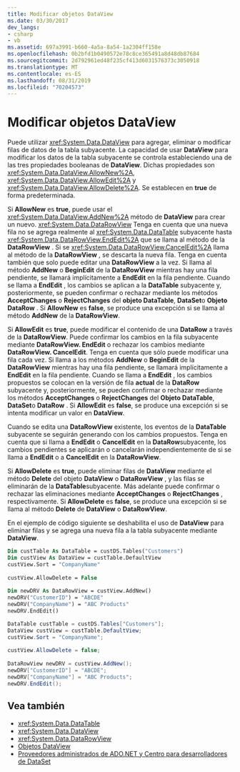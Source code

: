 ```yaml
---
title: Modificar objetos DataView
ms.date: 03/30/2017
dev_langs:
- csharp
- vb
ms.assetid: 697a3991-b660-4a5a-8a54-1a2304ff158e
ms.openlocfilehash: 0b2bfd1b0490572e78c8ce365491a8d48db87684
ms.sourcegitcommit: 2d792961ed48f235cf413d6031576373c3050918
ms.translationtype: MT
ms.contentlocale: es-ES
ms.lasthandoff: 08/31/2019
ms.locfileid: "70204573"
---
```

# <a name="modifying-dataviews"></a>Modificar objetos DataView
Puede utilizar <xref:System.Data.DataView> para agregar, eliminar o modificar filas de datos de la tabla subyacente. La capacidad de usar **DataView** para modificar los datos de la tabla subyacente se controla estableciendo una de las tres propiedades booleanas de **DataView**. Dichas propiedades son <xref:System.Data.DataView.AllowNew%2A>, <xref:System.Data.DataView.AllowEdit%2A> y <xref:System.Data.DataView.AllowDelete%2A>. Se establecen en **true** de forma predeterminada.  
  
 Si **AllowNew** es **true**, puede usar el <xref:System.Data.DataView.AddNew%2A> método de **DataView** para crear un nuevo. <xref:System.Data.DataRowView> Tenga en cuenta que una nueva fila no se agrega realmente al <xref:System.Data.DataTable> subyacente hasta <xref:System.Data.DataRowView.EndEdit%2A> que se llama al método de la **DataRowView** . Si se <xref:System.Data.DataRowView.CancelEdit%2A> llama al método de la **DataRowView** , se descarta la nueva fila. Tenga en cuenta también que solo puede editar una **DataRowView** a la vez. Si llama al método **AddNew** o **BeginEdit** de la **DataRowView** mientras hay una fila pendiente, se llamará implícitamente a **EndEdit** en la fila pendiente. Cuando se llama a **EndEdit** , los cambios se aplican a la **DataTable** subyacente y, posteriormente, se pueden confirmar o rechazar mediante los métodos **AcceptChanges** o **RejectChanges** del **objeto DataTable**, **DataSet**o  **Objeto DataRow** . Si **AllowNew** es **false**, se produce una excepción si se llama al método **AddNew** de la **DataRowView**.  
  
 Si **AllowEdit** es **true**, puede modificar el contenido de una **DataRow** a través de la **DataRowView**. Puede confirmar los cambios en la fila subyacente mediante **DataRowView. EndEdit** o rechazar los cambios mediante **DataRowView. CancelEdit**. Tenga en cuenta que sólo puede modificar una fila cada vez. Si llama a los métodos **AddNew** o **BeginEdit** de la **DataRowView** mientras hay una fila pendiente, se llamará implícitamente a **EndEdit** en la fila pendiente. Cuando se llama a **EndEdit** , los cambios propuestos se colocan en la versión de fila **actual** de la **DataRow** subyacente y, posteriormente, se pueden confirmar o rechazar mediante los métodos **AcceptChanges** o **RejectChanges** del  **Objeto DataTable**, **DataSet**o **DataRow** . Si **AllowEdit** es **false**, se produce una excepción si se intenta modificar un valor en **DataView**.  
  
 Cuando se edita una **DataRowView** existente, los eventos de la **DataTable** subyacente se seguirán generando con los cambios propuestos. Tenga en cuenta que si llama a **EndEdit** o **CancelEdit** en la **DataRow**subyacente, los cambios pendientes se aplicarán o cancelarán independientemente de si se llama a **EndEdit** o a **CancelEdit** en la **DataRowView**.  
  
 Si **AllowDelete** es **true**, puede eliminar filas de **DataView** mediante el método **Delete** del objeto **DataView** o **DataRowView** , y las filas se eliminarán de la **DataTable**subyacente. Más adelante puede confirmar o rechazar las eliminaciones mediante **AcceptChanges** o **RejectChanges** , respectivamente. Si **AllowDelete** es **false**, se produce una excepción si se llama al método **Delete** de **DataView** o **DataRowView**.  
  
 En el ejemplo de código siguiente se deshabilita el uso de **DataView** para eliminar filas y se agrega una nueva fila a la tabla subyacente mediante **DataView**.  
  
```vb  
Dim custTable As DataTable = custDS.Tables("Customers")  
Dim custView As DataView = custTable.DefaultView  
custView.Sort = "CompanyName"  
  
custView.AllowDelete = False  
  
Dim newDRV As DataRowView = custView.AddNew()  
newDRV("CustomerID") = "ABCDE"  
newDRV("CompanyName") = "ABC Products"  
newDRV.EndEdit()  
```  
  
```csharp  
DataTable custTable = custDS.Tables["Customers"];  
DataView custView = custTable.DefaultView;  
custView.Sort = "CompanyName";  
  
custView.AllowDelete = false;  
  
DataRowView newDRV = custView.AddNew();  
newDRV["CustomerID"] = "ABCDE";  
newDRV["CompanyName"] = "ABC Products";  
newDRV.EndEdit();  
```  
  
## <a name="see-also"></a>Vea también

- <xref:System.Data.DataTable>
- <xref:System.Data.DataView>
- <xref:System.Data.DataRowView>
- [Objetos DataView](dataviews.md)
- [Proveedores administrados de ADO.NET y Centro para desarrolladores de DataSet](https://go.microsoft.com/fwlink/?LinkId=217917)
